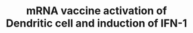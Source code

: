 ---
authors:
- NhungP
description: After uptake, mRNA is translated into spike protein and presented as
  cell-surface MHC-bound peptides to CD4+ and CD8+ T cells. Cytosolic sensing of RNA
  by RIG-I and MDA5 plus TLR binding within endosomes leads to activation of IFN regulatory
  factor 3/7 (IRF3/7) and nuclear factor κB (NF-κB), which bind to DNA inducing gene
  transcription, and production of IFN-I and proinflammatory cytokines, respectively
last-edited: 2022-02-15
organisms:
- Homo sapiens
redirect_from:
- /index.php/Pathway:WP5187
- /instance/WP5187
schema-jsonld:
- '@context': https://schema.org/
  '@id': https://wikipathways.github.io/pathways/WP5187.html
  '@type': Dataset
  creator:
    '@type': Organization
    name: WikiPathways
  description: After uptake, mRNA is translated into spike protein and presented as
    cell-surface MHC-bound peptides to CD4+ and CD8+ T cells. Cytosolic sensing of
    RNA by RIG-I and MDA5 plus TLR binding within endosomes leads to activation of
    IFN regulatory factor 3/7 (IRF3/7) and nuclear factor κB (NF-κB), which bind to
    DNA inducing gene transcription, and production of IFN-I and proinflammatory cytokines,
    respectively
  keywords:
  - IRF-7
  - TLR8
  - Spike Protein
  - MAVS
  - NF-kB
  - TLR7
  - Proinflammatory cytokine genes
  - Cellular immunity
  - T cell receptor
  - Proinflammatory cytokines
  - S peptide presentation
  - ISRE
  - Humoral immunity
  - IRF3
  - SARS-CoV 2 mRNA
  - TLR3
  - IFN-1 receptor
  - MDA5
  - RIG-I (DDX58)
  - Type 1 IFNs
  license: CC0
  name: mRNA vaccine activation of Dendritic cell and induction of IFN-1
seo: CreativeWork
title: mRNA vaccine activation of Dendritic cell and induction of IFN-1
wpid: WP5187
---